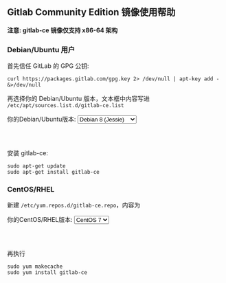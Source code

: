 ## Gitlab Community Edition 镜像使用帮助

**注意: gitlab-ce 镜像仅支持 x86-64 架构**

### Debian/Ubuntu 用户

首先信任 GitLab 的 GPG 公钥:
```
curl https://packages.gitlab.com/gpg.key 2> /dev/null | apt-key add - &>/dev/null
```

再选择你的 Debian/Ubuntu 版本，文本框中内容写进 `/etc/apt/sources.list.d/gitlab-ce.list`

<form class="form-inline">
<div class="form-group">
	<label>你的Debian/Ubuntu版本: </label>
	<select class="form-control release-select" data-template="#apt-template" data-target="#apt-content">
	  <option data-os="debian" data-release="wheezy">Debian 7 (Wheezy)</option>
	  <option data-os="debian" data-release="jessie" selected>Debian 8 (Jessie)</option>
	  <option data-os="ubuntu" data-release="trusty">Ubuntu 14.04 LTS</option>
	</select>
</div>
</form>

<p></p>
<pre>
<code id="apt-content">
</code>
</pre>


安装 gitlab-ce:
```
sudo apt-get update
sudo apt-get install gitlab-ce
```

<script id="apt-template" type="x-tmpl-markup">
deb https://mirrors.tuna.tsinghua.edu.cn/gitlab-ce/{{os_name}} {{release_name}} main
</script>

### CentOS/RHEL

新建 `/etc/yum.repos.d/gitlab-ce.repo`，内容为

<form class="form-inline">
<div class="form-group">
	<label>你的CentOS/RHEL版本: </label>
	<select class="form-control release-select" data-template="#yum-template" data-target="#yum-content">
	  <option data-release="el6">CentOS 6</option>
	  <option data-release="el7" selected>CentOS 7</option>
	  <option data-release="el6">RHEL 6</option>
	  <option data-release="el7">RHEL 7</option>
	</select>
</div>
</form>

<p></p>
<pre>
<code id="yum-content">
</code>
</pre>


再执行 
```
sudo yum makecache
sudo yum install gitlab-ce 
```

<script id="yum-template" type="x-tmpl-markup">
[gitlab-ce]
name=gitlab-ce
baseurl=http://mirrors.tuna.tsinghua.edu.cn/gitlab-ce/yum/{{release_name}}
repo_gpgcheck=0
gpgcheck=0
enabled=1
gpgkey=https://packages.gitlab.com/gpg.key
</script>
